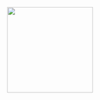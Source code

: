 <img align="left" src="https://cdn.dribbble.com/users/3130309/screenshots/6026516/batman.gif" width="200" height="200">
